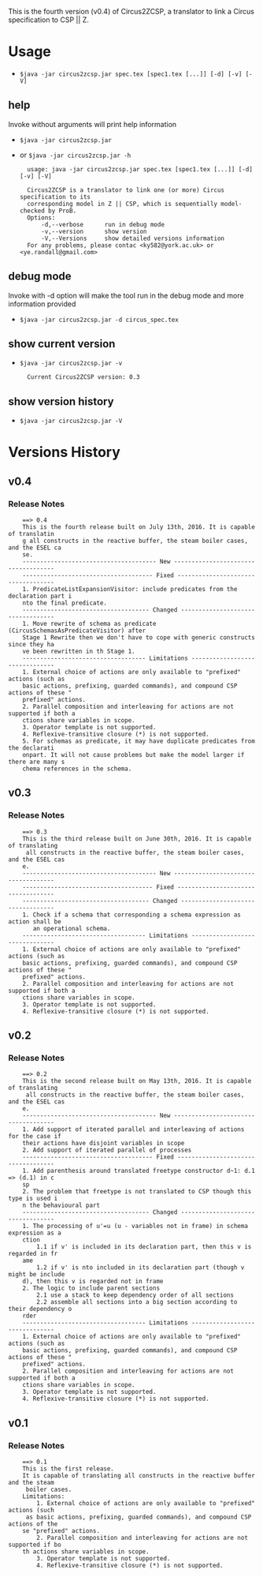 This is the fourth version (v0.4) of Circus2ZCSP, a translator to link a Circus specification to CSP || Z.

# Usage
- `$java -jar circus2zcsp.jar spec.tex [spec1.tex [...]] [-d] [-v] [-V]`

## help
Invoke without arguments will print help information
- `$java -jar circus2zcsp.jar`
- or `$java -jar circus2zcsp.jar -h`

        usage: java -jar circus2zcsp.jar spec.tex [spec1.tex [...]] [-d] [-v] [-V]
        
        Circus2ZCSP is a translator to link one (or more) Circus specification to its
        corresponding model in Z || CSP, which is sequentially model-checked by ProB.
        Options:
            -d,--verbose      run in debug mode
            -v,--version      show version
            -V,--Versions     show detailed versions information
        For any problems, please contac <ky582@york.ac.uk> or <ye.randall@gmail.com>

## debug mode
Invoke with -d option will make the tool run in the debug mode and more information provided
- `$java -jar circus2zcsp.jar -d circus_spec.tex`

## show current version
- `$java -jar circus2zcsp.jar -v`

        Current Circus2ZCSP version: 0.3

## show version history
- `$java -jar circus2zcsp.jar -V`

# Versions History
## v0.4
### Release Notes

        ==> 0.4
        This is the fourth release built on July 13th, 2016. It is capable of translatin
        g all constructs in the reactive buffer, the steam boiler cases, and the ESEL ca
        se.
        -------------------------------------- New ------------------------------------
        ------------------------------------- Fixed -----------------------------------
        1. PredicateListExpansionVisitor: include predicates from the declaration part i
        nto the final predicate.
        ------------------------------------ Changed ----------------------------------
        1. Move rewrite of schema as predicate (CircusSchemasAsPredicateVisitor) after
        Stage 1 Rewrite then we don't have to cope with generic constructs since they ha
        ve been rewritten in th Stage 1.
        ----------------------------------- Limitations -------------------------------
        1. External choice of actions are only available to "prefixed" actions (such as
        basic actions, prefixing, guarded commands), and compound CSP actions of these "
        prefixed" actions.
        2. Parallel composition and interleaving for actions are not supported if both a
        ctions share variables in scope.
        3. Operator template is not supported.
        4. Reflexive-transitive closure (*) is not supported.
        5. For schemas as predicate, it may have duplicate predicates from the declarati
        onpart. It will not cause problems but make the model larger if there are many s
        chema references in the schema.


## v0.3
### Release Notes

        ==> 0.3
        This is the third release built on June 30th, 2016. It is capable of translating
         all constructs in the reactive buffer, the steam boiler cases, and the ESEL cas
        e.
        -------------------------------------- New ------------------------------------
        ------------------------------------- Fixed -----------------------------------
        ------------------------------------ Changed ----------------------------------
        1. Check if a schema that corresponding a schema expression as action shall be
           an operational schema.
        ----------------------------------- Limitations -------------------------------
        1. External choice of actions are only available to "prefixed" actions (such as
        basic actions, prefixing, guarded commands), and compound CSP actions of these "
        prefixed" actions.
        2. Parallel composition and interleaving for actions are not supported if both a
        ctions share variables in scope.
        3. Operator template is not supported.
        4. Reflexive-transitive closure (*) is not supported.


## v0.2
### Release Notes

        ==> 0.2
        This is the second release built on May 13th, 2016. It is capable of translating
         all constructs in the reactive buffer, the steam boiler cases, and the ESEL cas
        e.
        -------------------------------------- New ------------------------------------
        1. Add support of iterated parallel and interleaving of actions for the case if
        their actions have disjoint variables in scope
        2. Add support of iterated parallel of processes
        ------------------------------------- Fixed -----------------------------------
        1. Add parenthesis around translated freetype constructor d~1: d.1 => (d.1) in c
        sp
        2. The problem that freetype is not translated to CSP though this type is used i
        n the behavioural part
        ------------------------------------ Changed ----------------------------------
        1. The processing of u'=u (u - variables not in frame) in schema expression as a
        ction
            1.1 if v' is included in its declaration part, then this v is regarded in fr
        ame
            1.2 if v' is nto included in its declaration part (though v might be include
        d), then this v is regarded not in frame
        2. The logic to include parent sections
            2.1 use a stack to keep dependency order of all sections
            2.2 assemble all sections into a big section according to their dependency o
        rder
        ----------------------------------- Limitations -------------------------------
        1. External choice of actions are only available to "prefixed" actions (such as
        basic actions, prefixing, guarded commands), and compound CSP actions of these "
        prefixed" actions.
        2. Parallel composition and interleaving for actions are not supported if both a
        ctions share variables in scope.
        3. Operator template is not supported.
        4. Reflexive-transitive closure (*) is not supported.

## v0.1
### Release Notes 

        ==> 0.1
        This is the first release.
        It is capable of translating all constructs in the reactive buffer and the steam
         boiler cases.
        Limitations:
            1. External choice of actions are only available to "prefixed" actions (such
         as basic actions, prefixing, guarded commands), and compound CSP actions of the
        se "prefixed" actions.
            2. Parallel composition and interleaving for actions are not supported if bo
        th actions share variables in scope.
            3. Operator template is not supported.
            4. Reflexive-transitive closure (*) is not supported.
